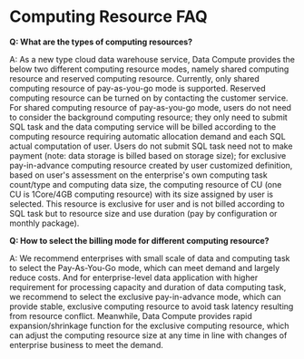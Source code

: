 # Computing Resource FAQ

**Q: What are the types of computing resources?**

A: As a new type cloud data warehouse service, Data Compute provides the below two different computing resource modes, namely shared computing resource and reserved computing resource. Currently, only shared computing resource of pay-as-you-go mode is supported. Reserved computing resource can be turned on by contacting the customer service. For shared computing resource of pay-as-you-go mode, users do not need to consider the background computing resource; they only need to submit SQL task and the data computing service will be billed according to the computing resource requiring automatic allocation demand and each SQL actual computation of user. Users do not submit SQL task need not to make payment (note: data storage is billed based on storage size); for exclusive pay-in-advance computing resource created by user customized definition, based on user's assessment on the enterprise's own computing task count/type and computing data size, the computing resource of CU (one CU is 1Core/4GB computing resource) with its size assigned by user is selected. This resource is exclusive for user and is not billed according to SQL task but to resource size and use duration (pay by configuration or monthly package).


**Q: How to select the billing mode for different computing resource?**

A: We recommend enterprises with small scale of data and computing task to select the Pay-As-You-Go mode, which can meet demand and largely reduce costs. And for enterprise-level data application with higher requirement for processing capacity and duration of data computing task, we recommend to select the exclusive pay-in-advance mode, which can provide stable, exclusive computing resource to avoid task latency resulting from resource conflict. Meanwhile, Data Compute provides rapid expansion/shrinkage function for the exclusive computing resource, which can adjust the computing resource size at any time in line with changes of enterprise business to meet the demand.
